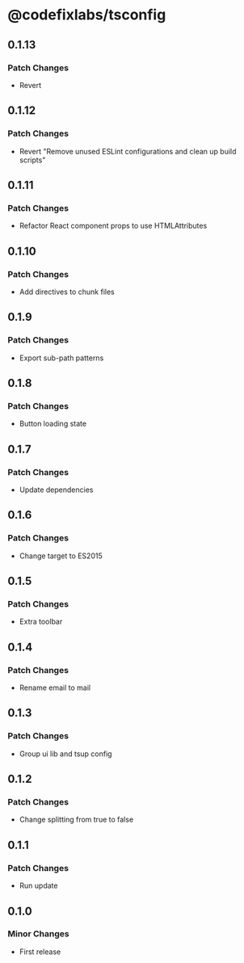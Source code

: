 # @codefixlabs/tsconfig

## 0.1.13

### Patch Changes

- Revert

## 0.1.12

### Patch Changes

- Revert "Remove unused ESLint configurations and clean up build scripts"

## 0.1.11

### Patch Changes

- Refactor React component props to use HTMLAttributes

## 0.1.10

### Patch Changes

- Add directives to chunk files

## 0.1.9

### Patch Changes

- Export sub-path patterns

## 0.1.8

### Patch Changes

- Button loading state

## 0.1.7

### Patch Changes

- Update dependencies

## 0.1.6

### Patch Changes

- Change target to ES2015

## 0.1.5

### Patch Changes

- Extra toolbar

## 0.1.4

### Patch Changes

- Rename email to mail

## 0.1.3

### Patch Changes

- Group ui lib and tsup config

## 0.1.2

### Patch Changes

- Change splitting from true to false

## 0.1.1

### Patch Changes

- Run update

## 0.1.0

### Minor Changes

- First release

